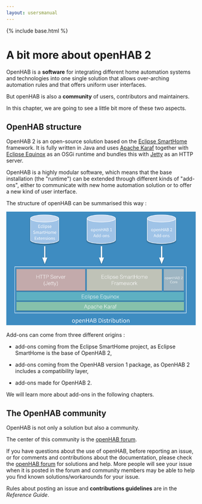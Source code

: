 ```yaml
---
layout: usersmanual
---
```


{% include base.html %}

# A bit more about openHAB 2

OpenHAB is a __software__ for integrating different home automation systems and technologies into one single solution that allows over-arching automation rules and that offers uniform user interfaces.

But openHAB is also a __community__ of users, contributors and maintainers.

In this chapter, we are going to see a little bit more of these two aspects.

## OpenHAB structure

OpenHAB 2 is an open-source solution based on the [Eclipse SmartHome]() framework. It is fully written in Java and uses [Apache Karaf](http://karaf.apache.org/) together with [Eclipse Equinox](https://www.eclipse.org/equinox/) as an OSGi runtime and bundles this with [Jetty](https://www.eclipse.org/jetty/) as an HTTP server.

OpenHAB is a highly modular software, which means that the base installation (the "runtime") can be extended through different kinds of "add-ons", either to communicate with new home automation solution or to offer a new kind of user interface.

The structure of openHAB can be summarised this way :

![distribution overview](images/distro.png)

Add-ons can come from three different origins :

* add-ons coming from the Eclipse SmartHome project, as Eclipse SmartHome is the base of OpenHAB 2,

* add-ons coming from the OpenHAB version 1 package, as OpenHAB 2 includes a compatibility layer,

* add-ons made for OpenHAB 2.

We will learn more about add-ons in the following chapters.

## The OpenHAB community

OpenHAB is not only a solution but also a community.

The center of this community is the [openHAB forum](https://community.openhab.org).

If you have questions about the use of openHAB, before reporting an issue, or for comments and contributions about the documentation, please check the [openHAB forum](https://community.openhab.org) for solutions and help. More people will see your issue when it is posted in the forum and community members may be able to help you find known solutions/workarounds for your issue.

Rules about posting an issue and __contributions guidelines__ are in the _Reference Guide_.